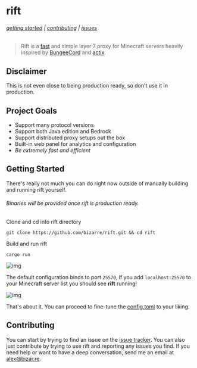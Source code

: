 # rift
###### [getting started](#getting-started) | [contributing](#contributing) | [issues](https://github.com/bizarre/rift/issues)
> Rift is a [fast](#fast) and simple layer 7 proxy for Minecraft servers heavily inspired by [BungeeCord](https://github.com/SpigotMC/BungeeCord) and [actix](https://github.com/actix).

## Disclaimer
This is not even close to being production ready, so don't use it in production. 

## Project Goals
- Support many protocol versions
- Support both Java edition and Bedrock 
- Support distributed proxy setups out the box
- Built-in web panel for analytics and configuration
- *Be extremely fast and efficient*

## Getting Started
There's really not much you can do right now outside of manually building and running rift yourself.
###### Binaries will be provided once rift is production ready.

Clone and cd into rift directory
```console
git clone https://github.com/bizarre/rift.git && cd rift
```

Build and run rift
```console
cargo run
```
![img](https://i.imgur.com/YjVPbxU.png)

The default configuration binds to port `25570`, if you add `localhost:25570` to your Minecraft server list you should see **rift** running!

![img](https://i.imgur.com/xvfWy2Q.png)

That's about it. You can proceed to fine-tune the [config.toml](config.toml) to your liking.

## Contributing
You can start by trying to find an issue on the [issue tracker](https://github.com/bizarre/rift/issues). You can also just contribute by trying to use rift and reporting any issues you find. If you need help or want to have a deep conversation, send me an email at [alex@bizar.re](mailto:alex@bizar.re).
